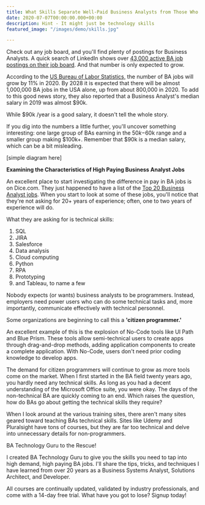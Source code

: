 ```yaml
---
title: What Skills Separate Well-Paid Business Analysts from Those Who Struggle?
date: 2020-07-07T00:00:00.000+00:00
description: Hint - It might just be technology skills
featured_image: "/images/demo/skills.jpg"

---
```

Check out any job board, and you'll find plenty of postings for Business Analysts. A quick search of LinkedIn shows over [43,000 active BA job postings on their job board](https://www.linkedin.com/jobs/search/?geoId=103644278&keywords=Business%20Analyst&location=United%20States). And that number is only expected to grow.

According to the [US Bureau of Labor Statistics,](https://www.bls.gov/ooh/business-and-financial/management-analysts.htm) the number of BA jobs will grow by 11% in 2020. By 2028 it is expected that there will be almost 1,000,000 BA jobs in the USA alone, up from about 800,000 in 2020. To add to this good news story, they also reported that a Business Analyst's median salary in 2019 was almost $90k.

While $90k /year is a good salary, it doesn't tell the whole story.

If you dig into the numbers a little further, you'll uncover something interesting: one large group of BAs earning in the $50k-$60k range and a smaller group making $100k+. Remember that $90k is a median salary, which can be a bit misleading.

\[simple diagram here\]

**Examining the Characteristics of High Paying Business Analyst Jobs**

An excellent place to start investigating the difference in pay in BA jobs is on Dice.com. They just happened to have a list of the [Top 20 Business Analyst jobs](https://www.dice.com/jobs/q-Business+Analyst-jobs). When you start to look at some of these jobs, you'll notice that they're not asking for 20+ years of experience; often, one to two years of experience will do.

What they are asking for is technical skills:

1. SQL
2. JIRA
3. Salesforce
4. Data analysis
5. Cloud computing
6. Python
7. RPA
8. Prototyping
9. and Tableau, to name a few

Nobody expects (or wants) business analysts to be programmers. Instead, employers need power users who can do some technical tasks and, more importantly, communicate effectively with technical personnel.

Some organizations are beginning to call this a **'citizen programmer.'**

An excellent example of this is the explosion of No-Code tools like UI Path and Blue Prism. These tools allow semi-technical users to create apps through drag-and-drop methods, adding application components to create a complete application. With No-Code, users don't need prior coding knowledge to develop apps.

The demand for citizen programmers will continue to grow as more tools come on the market. When I first started in the BA field twenty years ago, you hardly need any technical skills. As long as you had a decent understanding of the Microsoft Office suite, you were okay. The days of the non-technical BA are quickly coming to an end. Which raises the question, how do BAs go about getting the technical skills they require?

When I look around at the various training sites, there aren't many sites geared toward teaching BAs technical skills. Sites like Udemy and Pluralsight have tons of courses, but they are far too technical and delve into unnecessary details for non-programmers.

BA Technology Guru to the Rescue!

I created BA Technology Guru to give you the skills you need to tap into high demand, high paying BA jobs. I'll share the tips, tricks, and techniques I have learned from over 20 years as a Business Systems Analyst, Solutions Architect, and Developer.

All courses are continually updated, validated by industry professionals, and come with a 14-day free trial. What have you got to lose? Signup today!